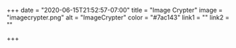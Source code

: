 +++
date = "2020-06-15T21:52:57-07:00"
title = "Image Crypter"
image = "imagecrypter.png"
alt = "ImageCrypter"
color = "#7ac143"
link1 = ""
link2 = ""

+++
